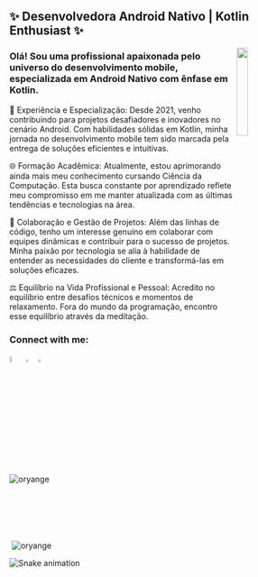 <h2 align="left">✨ Desenvolvedora Android Nativo | Kotlin Enthusiast ✨</h2>
<img src="https://octocat-generator-assets.githubusercontent.com/my-octocat-1623767701657.png" width=20% align="right"/>
<h3 align="left">Olá! Sou uma profissional apaixonada pelo universo do desenvolvimento mobile, especializada em Android Nativo com ênfase em Kotlin. </h3>

🚀 Experiência e Especialização:
Desde 2021, venho contribuindo para projetos desafiadores e inovadores no cenário Android. Com habilidades sólidas em Kotlin, minha jornada no desenvolvimento mobile tem sido marcada pela entrega de soluções eficientes e intuitivas.

🌐 Formação Acadêmica:
Atualmente, estou aprimorando ainda mais meu conhecimento cursando Ciência da Computação. Esta busca constante por aprendizado reflete meu compromisso em me manter atualizada com as últimas tendências e tecnologias na área.

🤝 Colaboração e Gestão de Projetos:
Além das linhas de código, tenho um interesse genuíno em colaborar com equipes dinâmicas e contribuir para o sucesso de projetos. Minha paixão por tecnologia se alia à habilidade de entender as necessidades do cliente e transformá-las em soluções eficazes.

⚖️ Equilíbrio na Vida Profissional e Pessoal:
Acredito no equilíbrio entre desafios técnicos e momentos de relaxamento. Fora do mundo da programação, encontro esse equilíbrio através da meditação.

<h3 align="left">Connect with me:</h3>
<p align="left">
 <a href="https://linkedin.com/in/oryangestrifezze"><img src="https://img.icons8.com/color/48/000000/linkedin-2--v1.png" width="5.0%"/></a>
 <a href="mailto:oryangestrifezze@gmail.com"> <img src="https://img.icons8.com/color/48/000000/gmail.png" width="3.5%"/></a>
 <a href="https://api.whatsapp.com/send?phone=5511943723194&text=Ol%C3%A1%2C%20vim%20pelo%20seu%20GitHub%20%3A)"> <img src="https://img.icons8.com/officel/36/000000/whatsapp.png" width="3.5%"/></a>


<p><img align="left" src="https://github-readme-stats.vercel.app/api/top-langs?username=oryange&show_icons=true&title_color=f32f92&locale=en&layout=compact" alt="oryange" /></p> <br></br><br></br><br></br>

<p>&nbsp;<img align="center" src="https://github-readme-stats.vercel.app/api?username=oryange&show_icons=true&title_color=f32f92&locale=en" alt="oryange" /></p>


![Snake animation](https://github.com/Oryange/Oryange/blob/output/github-contribution-grid-snake.svg)
